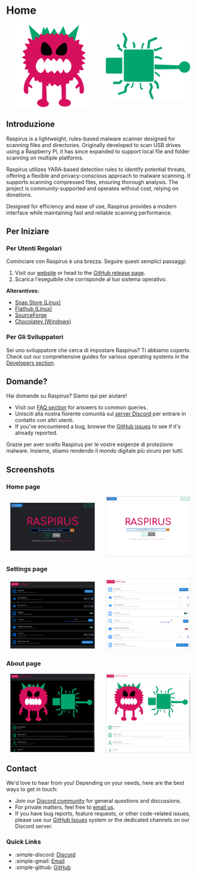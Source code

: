 # Home

<div align="center">
  <img src="https://raw.githubusercontent.com/Raspirus/media/refs/heads/main/logo/logo-final.svg" alt="Logo" style="width: 45%; max-width: 400px; vertical-align: middle; margin-right: 5%;">
  <img src="https://raw.githubusercontent.com/Raspirus/media/refs/heads/main/logo/usb-final.svg" alt="USB" style="width: 45%; max-width: 400px; vertical-align: middle;">
</div>

## Introduzione

Raspirus is a lightweight, rules-based malware scanner designed for scanning files and directories. Originally developed to scan USB drives using a Raspberry Pi, it has since expanded to support local file and folder scanning on multiple platforms.

Raspirus utilizes YARA-based detection rules to identify potential threats, offering a flexible and privacy-conscious approach to malware scanning. It supports scanning compressed files, ensuring thorough analysis. The project is community-supported and operates without cost, relying on donations.

Designed for efficiency and ease of use, Raspirus provides a modern interface while maintaining fast and reliable scanning performance.

## Per Iniziare

### Per Utenti Regolari

Cominciare con Raspirus è una brezza. Seguire questi semplici passaggi:

1. Visit our [website](https://raspirus.deno.dev) or head to the [GitHub release page](https://github.com/Raspirus/raspirus/releases/latest).
2. Scarica l'eseguibile che corrisponde al tuo sistema operativo.

**Alterantives:**

- [Snap Store (Linux)](https://snapcraft.io/raspirus/)
- [Flathub (Linux)](https://flathub.org/apps/details/io.github.raspirus.raspirus)
- [SourceForge](https://sourceforge.net/projects/raspirus/files/latest/download)
- [Chocolatey (Windows)](https://community.chocolatey.org/packages/raspirus/)

### Per Gli Sviluppatori

Sei uno sviluppatore che cerca di impostare Raspirus? Ti abbiamo coperto. Check out our comprehensive guides for various operating systems in the [Developers section](developers.md).

## Domande?

Hai domande su Raspirus? Siamo qui per aiutare!

- Visit our [FAQ section](faq.md) for answers to common queries.
- Unisciti alla nostra fiorente comunità sul [server Discord](https://discord.gg/Vx7fW9PA8B) per entrare in contatto con altri utenti.
- If you've encountered a bug, browse the [GitHub issues](https://github.com/Raspirus/raspirus/issues) to see if it's already reported.

Grazie per aver scelto Raspirus per le vostre esigenze di protezione malware. Insieme, stiamo rendendo il mondo digitale più sicuro per tutti.

## Screenshots

### Home page

<div align="center">
    <img src="https://raw.githubusercontent.com/Raspirus/media/refs/heads/main/screenshots/main_dark.png" alt="Home page dark" style="width: 45%; max-width: 400px; vertical-align: middle; margin-right: 5%;">
    <img src="https://raw.githubusercontent.com/Raspirus/media/refs/heads/main/screenshots/main_light.png" alt="Home page light" style="width: 45%; max-width: 400px; vertical-align: middle;">
</div>

### Settings page

<div align="center">
    <img src="https://raw.githubusercontent.com/Raspirus/media/refs/heads/main/screenshots/settings_dark.png" alt="Settings page dark" style="width: 45%; max-width: 400px; vertical-align: middle; margin-right: 5%;">
    <img src="https://raw.githubusercontent.com/Raspirus/media/refs/heads/main/screenshots/settings_light.png" alt="Settings page light" style="width: 45%; max-width: 400px; vertical-align: middle;">
</div>

### About page

<div align="center">
    <img src="https://raw.githubusercontent.com/Raspirus/media/refs/heads/main/screenshots/license_dark.png" alt="About page dark" style="width: 45%; max-width: 400px; vertical-align: middle; margin-right: 5%;">
    <img src="https://raw.githubusercontent.com/Raspirus/media/refs/heads/main/screenshots/license_light.png" alt="About page light" style="width: 45%; max-width: 400px; vertical-align: middle;">
</div>

## Contact

We'd love to hear from you! Depending on your needs, here are the best ways to get in touch:

- Join our [Discord community](https://discord.gg/Vx7fW9PA8B) for general questions and discussions.
- For private matters, feel free to [email us](mailto:raspirus.dev@gmail.com).
- If you have bug reports, feature requests, or other code-related issues, please use our [GitHub Issues](https://github.com/Raspirus/raspirus) system or the dedicated channels on our Discord server.

### Quick Links

- :simple-discord: [Discord](https://discord.gg/Vx7fW9PA8B)
- :simple-gmail: [Email](mailto:raspirus.dev@gmail.com)
- :simple-github: [GitHub](https://github.com/Raspirus/raspirus)
